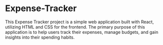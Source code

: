 # Expense-Tracker
This Expense Tracker project is a simple web application built with React, utilizing HTML and CSS for the frontend. The primary purpose of this application is to help users track their expenses, manage budgets, and gain insights into their spending habits.
